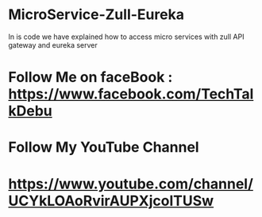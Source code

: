 # MicroService-Zull-Eureka
In is code we have explained how to access micro services with zull API gateway and eureka server
# Follow Me on faceBook  :  https://www.facebook.com/TechTalkDebu
# Follow My YouTube Channel
# https://www.youtube.com/channel/UCYkLOAoRvirAUPXjcolTUSw
